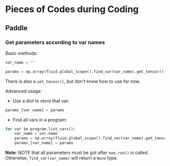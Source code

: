 # Pieces of Codes during Coding

## Paddle

### Get parameters according to var names

Basic methods:

``` python
var_name = ""

params = np.array(fluid.global_scope().find_var(var_name).get_tensor())

```

There is also a `set_tensor()`, but don't know how to use for now.

Advanced usage:

* Use a dict to store that var:
``` python
params_[var_name] = params
```

* Find all vars in a program:
``` python
for var in program.list_vars():
    var_name = var.name
    params = np.array(fluid.global_scope().find_var(var_name).get_tensor())
    params_[var_name] = params
```

<strong>Note</strong>: NOTE that all parameters must be got after `exe.run()` is called. Otherwise, `find_var(var_name)` will return a `None` type. 
